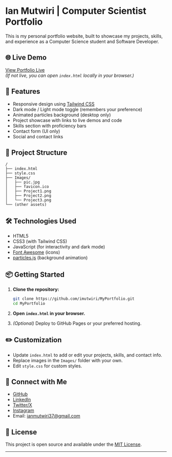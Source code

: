 # Ian Mutwiri | Computer Scientist Portfolio

This is my personal portfolio website, built to showcase my projects, skills, and experience as a Computer Science student and Software Developer.

## 🌐 Live Demo

[View Portfolio Live](https://imutwiri.github.io/MyPortfolio/)  
*(If not live, you can open `index.html` locally in your browser.)*

## 🚀 Features

- Responsive design using [Tailwind CSS](https://tailwindcss.com/)
- Dark mode / Light mode toggle (remembers your preference)
- Animated particles background (desktop only)
- Project showcase with links to live demos and code
- Skills section with proficiency bars
- Contact form (UI only)
- Social and contact links

## 📁 Project Structure

```
/
├── index.html
├── style.css
├── Images/
│   ├── pic.jpg
│   ├── favicon.ico
│   ├── Project1.png
│   ├── Project2.png
│   └── Project3.png
└── (other assets)
```

## 🛠️ Technologies Used

- HTML5
- CSS3 (with Tailwind CSS)
- JavaScript (for interactivity and dark mode)
- [Font Awesome](https://fontawesome.com/) (icons)
- [particles.js](https://vincentgarreau.com/particles.js/) (background animation)

## 📦 Getting Started

1. **Clone the repository:**
   ```bash
   git clone https://github.com/imutwiri/MyPortfolio.git
   cd MyPortfolio
   ```

2. **Open `index.html` in your browser.**

3. *(Optional)* Deploy to GitHub Pages or your preferred hosting.

## ✏️ Customization

- Update `index.html` to add or edit your projects, skills, and contact info.
- Replace images in the `Images/` folder with your own.
- Edit `style.css` for custom styles.

## 🤝 Connect with Me

- [GitHub](https://github.com/imutwiri)
- [LinkedIn](https://www.linkedin.com/in/ian-mutwiri-4a842a373)
- [Twitter/X](https://x.com/IanMutw63084874)
- [Instagram](https://www.instagram.com/_m.iano/?hl=en)
- Email: [ianmutwiri37@gmail.com](mailto:ianmutwiri37@gmail.com)

## 📄 License

This project is open source and available under the [MIT License](LICENSE).

---

